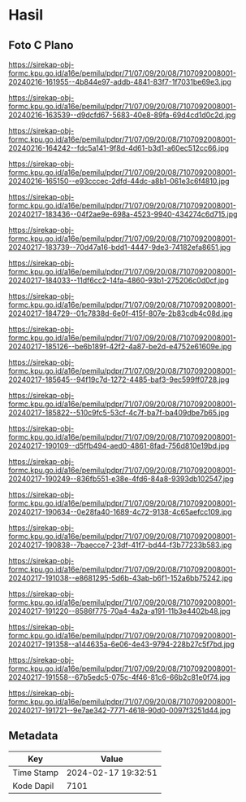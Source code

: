 # Hasil

## Foto C Plano

https://sirekap-obj-formc.kpu.go.id/a16e/pemilu/pdpr/71/07/09/20/08/7107092008001-20240216-161955--4b844e97-addb-4841-83f7-1f7031be69e3.jpg

https://sirekap-obj-formc.kpu.go.id/a16e/pemilu/pdpr/71/07/09/20/08/7107092008001-20240216-163539--d9dcfd67-5683-40e8-89fa-69d4cd1d0c2d.jpg

https://sirekap-obj-formc.kpu.go.id/a16e/pemilu/pdpr/71/07/09/20/08/7107092008001-20240216-164242--fdc5a141-9f8d-4d61-b3d1-a60ec512cc66.jpg

https://sirekap-obj-formc.kpu.go.id/a16e/pemilu/pdpr/71/07/09/20/08/7107092008001-20240216-165150--e93cccec-2dfd-44dc-a8b1-061e3c6f4810.jpg

https://sirekap-obj-formc.kpu.go.id/a16e/pemilu/pdpr/71/07/09/20/08/7107092008001-20240217-183436--04f2ae9e-698a-4523-9940-434274c6d715.jpg

https://sirekap-obj-formc.kpu.go.id/a16e/pemilu/pdpr/71/07/09/20/08/7107092008001-20240217-183739--70d47a16-bdd1-4447-9de3-74182efa8651.jpg

https://sirekap-obj-formc.kpu.go.id/a16e/pemilu/pdpr/71/07/09/20/08/7107092008001-20240217-184033--11df6cc2-14fa-4860-93b1-275206c0d0cf.jpg

https://sirekap-obj-formc.kpu.go.id/a16e/pemilu/pdpr/71/07/09/20/08/7107092008001-20240217-184729--01c7838d-6e0f-415f-807e-2b83cdb4c08d.jpg

https://sirekap-obj-formc.kpu.go.id/a16e/pemilu/pdpr/71/07/09/20/08/7107092008001-20240217-185126--be6b189f-42f2-4a87-be2d-e4752e61609e.jpg

https://sirekap-obj-formc.kpu.go.id/a16e/pemilu/pdpr/71/07/09/20/08/7107092008001-20240217-185645--94f19c7d-1272-4485-baf3-9ec599ff0728.jpg

https://sirekap-obj-formc.kpu.go.id/a16e/pemilu/pdpr/71/07/09/20/08/7107092008001-20240217-185822--510c9fc5-53cf-4c7f-ba7f-ba409dbe7b65.jpg

https://sirekap-obj-formc.kpu.go.id/a16e/pemilu/pdpr/71/07/09/20/08/7107092008001-20240217-190109--d5ffb494-aed0-4861-8fad-756d810e19bd.jpg

https://sirekap-obj-formc.kpu.go.id/a16e/pemilu/pdpr/71/07/09/20/08/7107092008001-20240217-190249--836fb551-e38e-4fd6-84a8-9393db102547.jpg

https://sirekap-obj-formc.kpu.go.id/a16e/pemilu/pdpr/71/07/09/20/08/7107092008001-20240217-190634--0e28fa40-1689-4c72-9138-4c65aefcc109.jpg

https://sirekap-obj-formc.kpu.go.id/a16e/pemilu/pdpr/71/07/09/20/08/7107092008001-20240217-190838--7baecce7-23df-41f7-bd44-f3b77233b583.jpg

https://sirekap-obj-formc.kpu.go.id/a16e/pemilu/pdpr/71/07/09/20/08/7107092008001-20240217-191038--e8681295-5d6b-43ab-b6f1-152a6bb75242.jpg

https://sirekap-obj-formc.kpu.go.id/a16e/pemilu/pdpr/71/07/09/20/08/7107092008001-20240217-191220--8586f775-70a4-4a2a-a191-11b3e4402b48.jpg

https://sirekap-obj-formc.kpu.go.id/a16e/pemilu/pdpr/71/07/09/20/08/7107092008001-20240217-191358--a144635a-6e06-4e43-9794-228b27c5f7bd.jpg

https://sirekap-obj-formc.kpu.go.id/a16e/pemilu/pdpr/71/07/09/20/08/7107092008001-20240217-191558--67b5edc5-075c-4f46-81c6-66b2c81e0f74.jpg

https://sirekap-obj-formc.kpu.go.id/a16e/pemilu/pdpr/71/07/09/20/08/7107092008001-20240217-191721--9e7ae342-7771-4618-90d0-0097f3251d44.jpg


## Metadata

| Key        | Value               |
| ---------- | ------------------- |
| Time Stamp | 2024-02-17 19:32:51 |
| Kode Dapil | 7101                |



